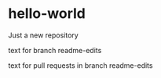 # hello-world
Just a new repository

text for branch readme-edits

text for pull requests in branch readme-edits

